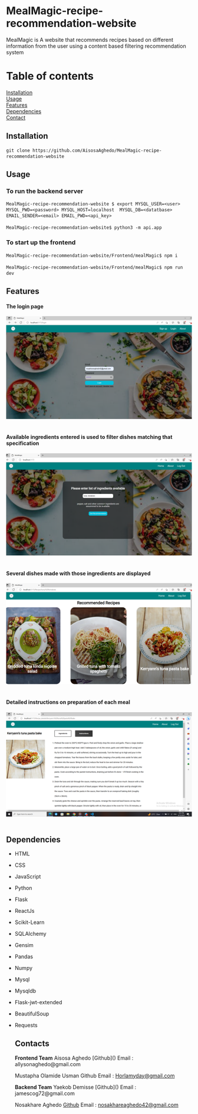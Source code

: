 # MealMagic-recipe-recommendation-website
MealMagic is A website that recommends recipes based on different information from the user using a content based filtering recommendation system

# Table of contents
[Installation](#Installation)<br/>
[Usage](#Usage)<br/>
[Features](#Features)<br/>
[Dependencies](#Dependencies)<br/>
[Contact](#Contact)

  
## Installation
```
git clone https://github.com/AisosaAghedo/MealMagic-recipe-recommendation-website
```
## Usage
### To run the backend server
```
MealMagic-recipe-recommendation-website $ export MYSQL_USER=<user> MYSQL_PWD=<password> MYSQL_HOST=localhost  MYSQL_DB=<datatbase> EMAIL_SENDER=<email> EMAIL_PWD=<api_key>

MealMagic-recipe-recommendation-website$ python3 -m api.app
```

### To start up the frontend
```
MealMagic-recipe-recommendation-website/Frontend/mealMagic$ npm i

MealMagic-recipe-recommendation-website/Frontend/mealMagic$ npm run dev
```
## Features
#### The login page
<img src="https://github.com/AisosaAghedo/MealMagic-recipe-recommendation-website/blob/backend_api/assets/Screenshot%20(92).png" alt="login page"/><br/><br/>
#### Available ingredients entered is used to filter dishes matching that specification
<img src="https://github.com/AisosaAghedo/MealMagic-recipe-recommendation-website/blob/backend_api/assets/Screenshot%20(93).png" alt="ingredients page"/><br/><br/>
#### Several dishes made with those ingredients are displayed
<img src="https://github.com/AisosaAghedo/MealMagic-recipe-recommendation-website/blob/backend_api/assets/Screenshot%20(94).png" alt="recipes page"/><br/><br/>
#### Detailed instructions on preparation of each meal
<img src="https://github.com/AisosaAghedo/MealMagic-recipe-recommendation-website/blob/backend_api/assets/Screenshot%20(90).png" alt="instructions to prepare meal"/><br/><br/>
## Dependencies
- HTML
- CSS
- JavaScript
- Python
- Flask
- ReactJs
- Scikit-Learn
- SQLAlchemy
- Gensim
- Pandas
- Numpy
- Mysql
- Mysqldb
- Flask-jwt-extended
- BeautifulSoup
- Requests

  ## Contacts
  <p>
   <b>Frontend Team</b>
    Aisosa Aghedo
    [Github]()
    Email : allysonaghedo@gmail.com

    Mustapha Olamide Usman
    Github
    Email : Horlamyday@gmail.com
  </p>

  <p>
  <b>Backend Team</b> 
  Yaekob Demisse
  [Github]()
  Email : jamescog72@gmail.com

  Nosakhare Aghedo
  [Github](https://github.com/Coder1967)
  Email : nosakhareaghedo42@gmail.com
  </p>
